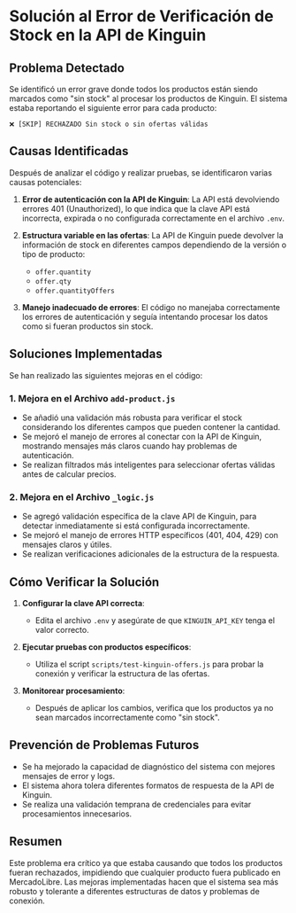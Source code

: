 # Solución al Error de Verificación de Stock en la API de Kinguin

## Problema Detectado

Se identificó un error grave donde todos los productos están siendo marcados como "sin stock" al procesar los productos de Kinguin. El sistema estaba reportando el siguiente error para cada producto:

```
❌ [SKIP] RECHAZADO Sin stock o sin ofertas válidas
```

## Causas Identificadas

Después de analizar el código y realizar pruebas, se identificaron varias causas potenciales:

1. **Error de autenticación con la API de Kinguin**: La API está devolviendo errores 401 (Unauthorized), lo que indica que la clave API está incorrecta, expirada o no configurada correctamente en el archivo `.env`.

2. **Estructura variable en las ofertas**: La API de Kinguin puede devolver la información de stock en diferentes campos dependiendo de la versión o tipo de producto:
   - `offer.quantity`
   - `offer.qty`
   - `offer.quantityOffers`

3. **Manejo inadecuado de errores**: El código no manejaba correctamente los errores de autenticación y seguía intentando procesar los datos como si fueran productos sin stock.

## Soluciones Implementadas

Se han realizado las siguientes mejoras en el código:

### 1. Mejora en el Archivo `add-product.js`

- Se añadió una validación más robusta para verificar el stock considerando los diferentes campos que pueden contener la cantidad.
- Se mejoró el manejo de errores al conectar con la API de Kinguin, mostrando mensajes más claros cuando hay problemas de autenticación.
- Se realizan filtrados más inteligentes para seleccionar ofertas válidas antes de calcular precios.

### 2. Mejora en el Archivo `_logic.js`

- Se agregó validación específica de la clave API de Kinguin, para detectar inmediatamente si está configurada incorrectamente.
- Se mejoró el manejo de errores HTTP específicos (401, 404, 429) con mensajes claros y útiles.
- Se realizan verificaciones adicionales de la estructura de la respuesta.

## Cómo Verificar la Solución

1. **Configurar la clave API correcta**:
   - Edita el archivo `.env` y asegúrate de que `KINGUIN_API_KEY` tenga el valor correcto.

2. **Ejecutar pruebas con productos específicos**:
   - Utiliza el script `scripts/test-kinguin-offers.js` para probar la conexión y verificar la estructura de las ofertas.

3. **Monitorear procesamiento**:
   - Después de aplicar los cambios, verifica que los productos ya no sean marcados incorrectamente como "sin stock".

## Prevención de Problemas Futuros

- Se ha mejorado la capacidad de diagnóstico del sistema con mejores mensajes de error y logs.
- El sistema ahora tolera diferentes formatos de respuesta de la API de Kinguin.
- Se realiza una validación temprana de credenciales para evitar procesamientos innecesarios.

## Resumen

Este problema era crítico ya que estaba causando que todos los productos fueran rechazados, impidiendo que cualquier producto fuera publicado en MercadoLibre. Las mejoras implementadas hacen que el sistema sea más robusto y tolerante a diferentes estructuras de datos y problemas de conexión.